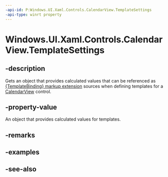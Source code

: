 ```yaml
---
-api-id: P:Windows.UI.Xaml.Controls.CalendarView.TemplateSettings
-api-type: winrt property
---
```


<!-- Property syntax
public Windows.UI.Xaml.Controls.Primitives.CalendarViewTemplateSettings TemplateSettings { get; }
-->

# Windows.UI.Xaml.Controls.CalendarView.TemplateSettings

## -description
Gets an object that provides calculated values that can be referenced as [{TemplateBinding} markup extension](/windows/uwp/xaml-platform/templatebinding-markup-extension) sources when defining templates for a [CalendarView](calendarview.md) control.



## -property-value
An object that provides calculated values for templates.

## -remarks

## -examples

## -see-also
